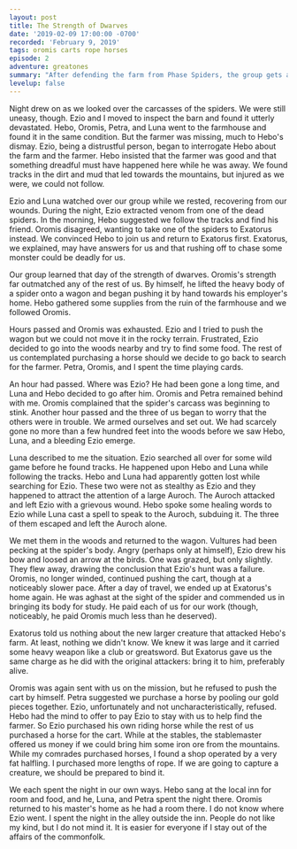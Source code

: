 ```yaml
---
layout: post
title: The Strength of Dwarves
date: '2019-02-09 17:00:00 -0700'
recorded: 'February 9, 2019'
tags: oromis carts rope horses
episode: 2
adventure: greatones
summary: "After defending the farm from Phase Spiders, the group gets a quest from a local wizard to track down the missing farmer and see where the monsters are coming from."
levelup: false
---
```

Night drew on as we looked over the carcasses of the spiders. We were still uneasy, though. Ezio and I moved to inspect the barn and found it utterly devastated. Hebo, Oromis, Petra, and Luna went to the farmhouse and found it in the same condition. But the farmer was missing, much to Hebo's dismay. Ezio, being a distrustful person, began to interrogate Hebo about the farm and the farmer. Hebo insisted that the farmer was good and that something dreadful must have happened here while he was away. We found tracks in the dirt and mud that led towards the mountains, but injured as we were, we could not follow.

Ezio and Luna watched over our group while we rested, recovering from our wounds. During the night, Ezio extracted venom from one of the dead spiders. In the morning, Hebo suggested we follow the tracks and find his friend. Oromis disagreed, wanting to take one of the spiders to Exatorus instead. We convinced Hebo to join us and return to Exatorus first. Exatorus, we explained, may have answers for us and that rushing off to chase some monster could be deadly for us.

Our group learned that day of the strength of dwarves. Oromis's strength far outmatched any of the rest of us. By himself, he lifted the heavy body of a spider onto a wagon and began pushing it by hand towards his employer's home. Hebo gathered some supplies from the ruin of the farmhouse and we followed Oromis.

Hours passed and Oromis was exhausted. Ezio and I tried to push the wagon but we could not move it in the rocky terrain. Frustrated, Ezio decided to go into the woods nearby and try to find some food. The rest of us contemplated purchasing a horse should we decide to go back to search for the farmer. Petra, Oromis, and I spent the time playing cards.

An hour had passed. Where was Ezio? He had been gone a long time, and Luna and Hebo decided to go after him. Oromis and Petra remained behind with me. Oromis complained that the spider's carcass was beginning to stink. Another hour passed and the three of us began to worry that the others were in trouble. We armed ourselves and set out. We had scarcely gone no more than a few hundred feet into the woods before we saw Hebo, Luna, and a bleeding Ezio emerge. 

Luna described to me the situation. Ezio searched all over for some wild game before he found tracks. He happened upon Hebo and Luna while following the tracks. Hebo and Luna had apparently gotten lost while searching for Ezio. These two were not as stealthy as Ezio and they happened to attract the attention of a large Auroch. The Auroch attacked and left Ezio with a grievous wound. Hebo spoke some healing words to Ezio while Luna cast a spell to speak to the Auroch, subduing it. The three of them escaped and left the Auroch alone.

We met them in the woods and returned to the wagon. Vultures had been pecking at the spider's body. Angry (perhaps only at himself), Ezio drew his bow and loosed an arrow at the birds. One was grazed, but only slightly. They flew away, drawing the conclusion that Ezio's hunt was a failure. Oromis, no longer winded, continued pushing the cart, though at a noticeably slower pace. After a day of travel, we ended up at Exatorus's home again. He was aghast at the sight of the spider and commended us in bringing its body for study. He paid each of us for our work (though, noticeably, he paid Oromis much less than he deserved).

Exatorus told us nothing about the new larger creature that attacked Hebo's farm. At least, nothing we didn't know. We knew it was large and it carried some heavy weapon like a club or greatsword. But Exatorus gave us the same charge as he did with the original attackers: bring it to him, preferably alive.

Oromis was again sent with us on the mission, but he refused to push the cart by himself. Petra suggested we purchase a horse by pooling our gold pieces together. Ezio, unfortunately and not uncharacteristically, refused. Hebo had the mind to offer to pay Ezio to stay with us to help find the farmer. So Ezio purchased his own riding horse while the rest of us purchased a horse for the cart. While at the stables, the stablemaster offered us money if we could bring him some iron ore from the mountains. While my comrades purchased horses, I found a shop operated by a very fat halfling. I purchased more lengths of rope. If we are going to capture a creature, we should be prepared to bind it.

We each spent the night in our own ways. Hebo sang at the local inn for room and food, and he, Luna, and Petra spent the night there. Oromis returned to his master's home as he had a room there. I do not know where Ezio went. I spent the night in the alley outside the inn. People do not like my kind, but I do not mind it. It is easier for everyone if I stay out of the affairs of the commonfolk.
